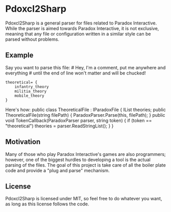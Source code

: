 # Pdoxcl2Sharp

Pdoxcl2Sharp is a general parser for files related to Paradox Interactive.  While the parser is aimed towards Paradox Interactive, it is not exclusive, meaning that any file or configuration written in a similar style can be parsed without problems.

## Example

Say you want to parse this file:
	# Hey, I'm a comment, put me anywhere and everything 
	# until the end of line won't matter and will be chucked! 

	theoretical= {
		infantry_theory
		militia_theory
		mobile_theory
	}
	
	
Here's how:
	public class TheoreticalFile : IParadoxFile
	{
		IList<string> theories;
		public TheoreticalFile(string filePath)
		{
			ParadoxParser.Parse(this, filePath);
		}
		public void TokenCallback(ParadoxParser parser, string token)
		{
			if (token == "theoretical")
				theories = parser.ReadStringList();
		}
	}
	
## Motivation

Many of those who play Paradox Interactive's games are also programmers; however, one of the biggest hurdles to developing a tool is the actual parsing of the files.  The goal of this project is take care of all the boiler plate code and provide a "plug and parse" mechanism.

## License

Pdoxcl2Sharp is licensed under MIT, so feel free to do whatever you want, as long as this license follows the code.